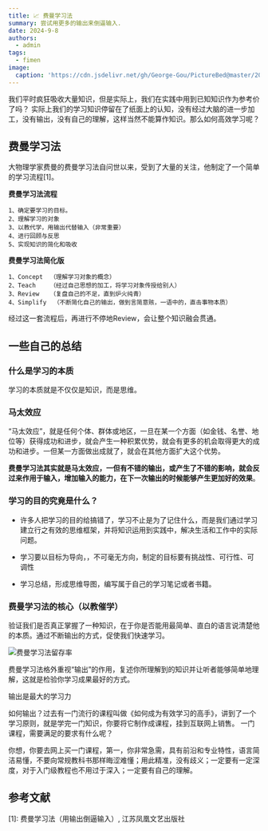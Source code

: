 ```yaml
---
title: 📈 费曼学习法
summary: 尝试用更多的输出来倒逼输入.
date: 2024-9-8
authors:
  - admin
tags:
  - fimen 
image:
  caption: 'https://cdn.jsdelivr.net/gh/George-Gou/PictureBed@master/2022/202112131514833.png'
---
```


我们平时疯狂吸收大量知识，但是实际上，我们在实践中用到已知知识作为参考价了吗？
实际上我们的学习知识停留在了纸面上的认知，没有经过大脑的进一步加工，没有输出，没有自己的理解，这样当然不能算作知识。那么如何高效学习呢？

## 费曼学习法

大物理学家费曼的费曼学习法自问世以来，受到了大量的关注，他制定了一个简单的学习流程[1]。

**费曼学习法流程**  

    1、确定要学习的目标。  
    2、理解学习的对象
    3、以教代学，用输出代替输入（非常重要）
    4、进行回顾与反思
    5、实现知识的简化和吸收

**费曼学习法简化版**  


    1、Concept  （理解学习对象的概念）
    2、Teach    （经过自己思想的加工，将学习对象传授给别人）
    3、Review   （复盘自己的不足，直到炉火纯青）
    4、Simplify  （不断简化自己的输出，做到言简意赅，一语中的，直击事物本质）

经过这一套流程后，再进行不停地Review，会让整个知识融会贯通。


## 一些自己的总结

### 什么是学习的本质
学习的本质就是不仅仅是知识，而是思维。

### 马太效应

“马太效应”，就是任何个体、群体或地区，一旦在某一个方面（如金钱、名誉、地位等）获得成功和进步，就会产生一种积累优势，就会有更多的机会取得更大的成功和进步。一但某一方面做出成就了，就会在其他方面扩大这个优势。

**费曼学习法其实就是马太效应，一但有不错的输出，或产生了不错的影响，就会反过来作用于输入，增加输入的能力，在下一次输出的时候能够产生更加好的效果**。

### 学习的目的究竟是什么？

* 许多人把学习的目的给搞错了，学习不止是为了记住什么，而是我们通过学习建立行之有效的思维框架，并将知识运用到实践中，解决生活和工作中的实际问题。

* 学习要以目标为导向，，不可毫无方向，制定的目标要有挑战性、可行性、可调性

* 学习总结，形成思维导图，编写属于自己的学习笔记或者书籍。


### 费曼学习法的核心（以教催学）

验证我们是否真正掌握了一种知识，在于你是否能用最简单、直白的语言说清楚他的本质。通过不断输出的方式，促使我们快速学习。

![费曼学习法留存率](https://cdn.jsdelivr.net/gh/George-Gou/PictureBed@master/2022/202112131514833.png)

费曼学习法格外重视“输出”的作用，复述你所理解到的知识并让听者能够简单地理解，这就是检验你学习成果最好的方式。 

输出是最大的学习力

如何输出？过去有一门流行的课程叫做《如何成为有效学习的高手》，讲到了一个学习原则，就是学完一门知识，你要将它制作成课程，挂到互联网上销售。
一门课程，需要满足的要求有什么呢？

你想，你要去网上买一门课程，第一，你非常急需，具有前沿和专业特性，语言简洁易懂，不要向常规教科书那样晦涩难懂；用此精准，没有歧义；一定要有一定深度，对于入门级教程也不用过于深入；一定要有自己的理解。

## 参考文献

[1]: 费曼学习法（用输出倒逼输入）, 江苏凤凰文艺出版社
